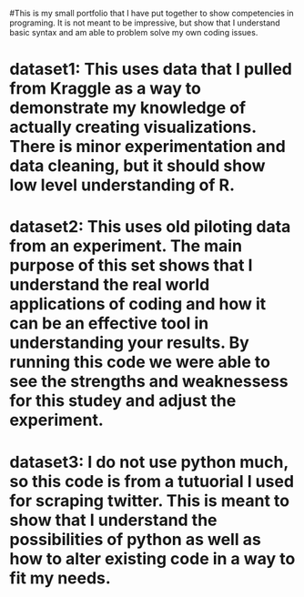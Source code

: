 #This is my small portfolio that I have put together to show competencies in programing. It is not meant to be impressive, but show that I understand basic syntax and am able to problem solve my own coding issues.

# dataset1: This uses data that I pulled from Kraggle as a way to demonstrate my knowledge of actually creating visualizations. There is minor experimentation and data cleaning, but it should show low level understanding of R.

# dataset2: This uses old piloting data from an experiment. The main purpose of this set shows that I understand the real world applications of coding and how it can be an effective tool in understanding your results. By running this code we were able to see the strengths and weaknessess for this studey and adjust the experiment.

# dataset3: I do not use python much, so this code is from a tutuorial I used for scraping twitter. This is meant to show that I understand the possibilities of python as well as how to alter existing code in a way to fit my needs.
